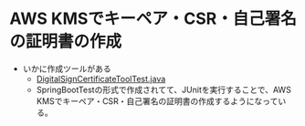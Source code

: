 # AWS KMSでキーペア・CSR・自己署名の証明書の作成
- いかに作成ツールがある
    - [DigitalSignCertificateToolTest.java](../../src/test/java/com/example/DigitalSignCertificateToolTest.java)
    - SpringBootTestの形式で作成されてて、JUnitを実行することで、AWS KMSでキーペア・CSR・自己署名の証明書の作成するようになっている。